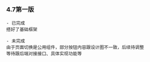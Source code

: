 ### 4.7第一版
    - 已完成
    搭好了基础框架
    
    - 未完成
    由于页面切换是公用组件，部分按钮内容跟设计图不一致，后续待调整
    等待跟后端对接接口、具体实现功能等
